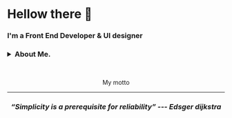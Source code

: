 # Hellow there 👋
<h3>
I'm a Front End Developer & UI designer
</h3>

<h3>
 <details>
  <summary>About Me.</summary>

  <br>
  
    - 📚 I love reading, my favorite genre is fantasy.

    - 💻 I'm a hacking enthusiast, and certified ethical hacker (pentester).
  
    - 🧠 I enjoy studying and learning new things, i always try to be up to date 
    with technology.

  </details>
</h3>
<br>

<p align="center">My motto</p>
<hr>
<h3 align="center">
   <i><strong>“Simplicity is a prerequisite for reliability” --- Edsger dijkstra</strong></i>
   <br>
   <br>
</h3>	
